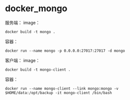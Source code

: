 # docker_mongo


服务端：
  image：
  
    docker build -t mongo .
    
  容器：
  
    docker run --name mongo -p 0.0.0.0:27017:27017 -d mongo
    
客户端：
  image：
  
    docker build -t mongo-client .
    
  容器：
  
    docker run --name mongo-client --link mongo:mongo -v $HOME/data:/opt/backup -it mongo-client /bin/bash
    

